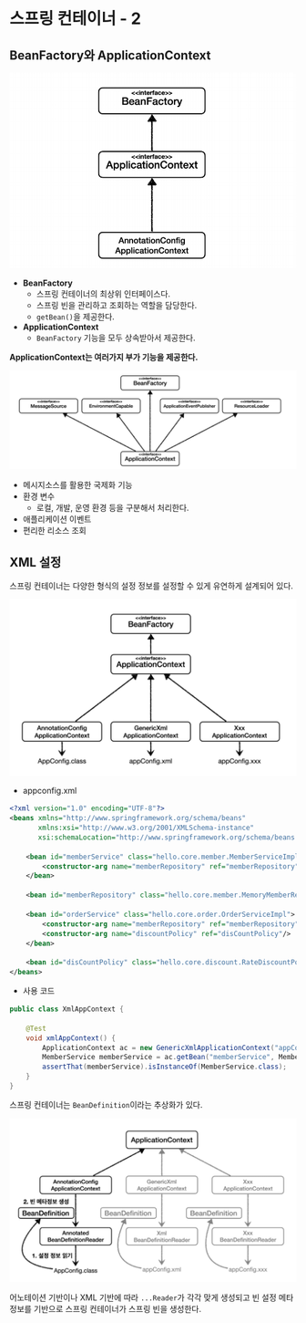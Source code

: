 # 스프링 컨테이너 - 2

## BeanFactory와 ApplicationContext

![img_4.png](image/img_4.png)

- **BeanFactory**
  - 스프링 컨테이너의 최상위 인터페이스다.
  - 스프링 빈을 관리하고 조회하는 역할을 담당한다.
  - `getBean()`을 제공한다.
- **ApplicationContext**
  - `BeanFactory` 기능을 모두 상속받아서 제공한다.

**ApplicationContext는 여러가지 부가 기능을 제공한다.**

![img_5.png](image/img_5.png)
- 메시지소스를 활용한 국제화 기능
- 환경 변수
  - 로컬, 개발, 운영 환경 등을 구분해서 처리한다.
- 애플리케이션 이벤트
- 편리한 리소스 조회

## XML 설정
스프링 컨테이너는 다양한 형식의 설정 정보를 설정할 수 있게 유연하게 설계되어 있다.

![img_6.png](image/img_6.png)

- appconfig.xml
```xml
<?xml version="1.0" encoding="UTF-8"?>
<beans xmlns="http://www.springframework.org/schema/beans"
       xmlns:xsi="http://www.w3.org/2001/XMLSchema-instance"
       xsi:schemaLocation="http://www.springframework.org/schema/beans http://www.springframework.org/schema/beans/spring-beans.xsd">

    <bean id="memberService" class="hello.core.member.MemberServiceImpl">
        <constructor-arg name="memberRepository" ref="memberRepository" />
    </bean>

    <bean id="memberRepository" class="hello.core.member.MemoryMemberRepository"/>

    <bean id="orderService" class="hello.core.order.OrderServiceImpl">
        <constructor-arg name="memberRepository" ref="memberRepository"/>
        <constructor-arg name="discountPolicy" ref="disCountPolicy"/>
    </bean>

    <bean id="disCountPolicy" class="hello.core.discount.RateDiscountPolicy"/>
</beans>
```

- 사용 코드
```java
public class XmlAppContext {

    @Test
    void xmlAppContext() {
        ApplicationContext ac = new GenericXmlApplicationContext("appConfig.xml");
        MemberService memberService = ac.getBean("memberService", MemberService.class);
        assertThat(memberService).isInstanceOf(MemberService.class);
    }
}
```

스프링 컨테이너는 `BeanDefinition`이라는 추상화가 있다.

![img_7.png](image/img_7.png)

어노테이션 기반이나 XML 기반에 따라 `...Reader`가 각각 맞게 생성되고 빈 설정 메타정보를 기반으로 스프링 컨테이너가 스프링 빈을 생성한다.